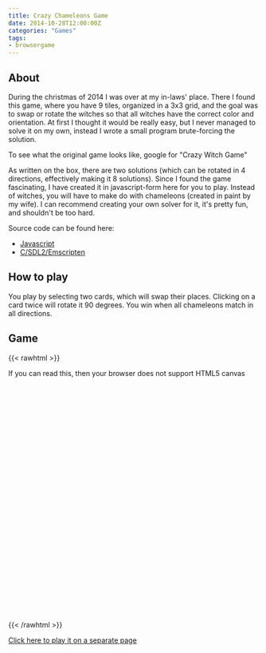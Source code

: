 ```yaml
---
title: Crazy Chameleons Game
date: 2014-10-28T12:00:00Z
categories: "Games"
tags:
- browsergame
---
```

## About

During the christmas of 2014 I was over at my in-laws' place. There I found this
game, where you have 9 tiles, organized in a 3x3 grid, and the goal was to
swap or rotate the witches so that all witches have the correct color and
orientation. At first I thought it would be really easy, but I never managed to
solve it on my own, instead I wrote a small program brute-forcing the solution.

To see what the original game looks like, google for "Crazy Witch Game"

As written on the box, there are two solutions (which can be rotated in 4
directions, effectively making it 8 solutions). Since I found the game
fascinating, I have created it in javascript-form here for you to play. Instead
of witches, you will have to make do with chameleons (created in paint by my wife).
I can recommend creating your own solver for it, it's pretty fun, and shouldn't
be too hard.


Source code can be found here:
* [Javascript](https://github.com/lollek/crazykamo.js)
* [C/SDL2/Emscripten](https://github.com/lollek/crazykamo-emscripten)

## How to play

You play by selecting two cards, which will swap their places. Clicking on a
card twice will rotate it 90 degrees. You win when all chameleons match in all
directions.

## Game

{{< rawhtml >}}
<script type="text/javascript" src="/crazykamo.js/crazykamo.js"></script>
<canvas id="stdscr" width="200" height="200" tabindex="1" style="margin: auto; display: block">
  If you can read this, then your browser does not support HTML5 canvas
</canvas>
<script>
  document.getElementById("stdscr").onselectstart = function() { return false; }
  initMain("stdscr", "/crazykamo.js/kamo.png");
</script>
{{< /rawhtml >}}

[Click here to play it on a separate page](/crazykamo.js)
